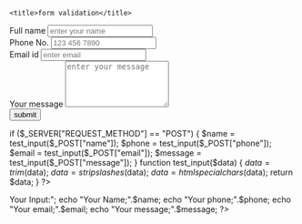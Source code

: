 <!DOCTYPE html>
<html lang="en">
<head>
    <meta charset="UTF-8">
    <meta name="viewport" content="width=device-width, initial-scale=1.0">
    <link rel="stylesheet" href="style.css">
    <link rel="stylesheet" href="fontawesome-free-6.4.2-web\css\all.css">
    <script src="fontawesome-free-6.4.2-web\css\all.css" crossorigin="anonymous"></script>
    
    <title>form validation</title>
</head>
<body>
    <div class="container">
        <form action="#" method="post">
            <i class="fas fa-paper-plane"></i>
            <div class="input-group">
                <label for="">Full name</label>
                <input name="name" type="text" placeholder="enter your name" id="contact-name" onkeyup="validateName()">
                <span id="name-error"></span>
            </div>
            <div class="input-group">
                <label for="">Phone No.</label>
                <input name="phone" type="tel" placeholder="123 456 7890" id="contact-phone" onkeyup="validatePhone()">
                <span id="phone-error"></span>
            </div>
            <div class="input-group">
                <label for="">Email id</label>
                <input name="email" type="email" placeholder="enter email" id="contact-email" onkeyup="validateEmail()">
                <span id="email-error"></span>
            </div>
            <div class="input-group">
                <label for="">Your message</label>
                <textarea name="message" rows="5" placeholder="enter your message" id="contact-message" onkeyup="validateMessage()"></textarea>
                <span id="message-error"></span>
            </div>
            <button onclick="return validateForm()" name="submit">submit</button>
            <span id="submit-error"></span>
        </form>
    </div>
    <script src="script.js"></script>
</body>
</html>
<?php
$name = "";
$phone = "";
$email = "";
$message = "" ;

if ($_SERVER["REQUEST_METHOD"] == "POST") {
  $name = test_input($_POST["name"]);
  $phone = test_input($_POST["phone"]);
  $email = test_input($_POST["email"]);
  $message = test_input($_POST["message"]); 
}
function test_input($data) {
    $data = trim($data);
    $data = stripslashes($data);
    $data = htmlspecialchars($data);
    return $data;
  }
  ?>
  <?php
echo "<h2>Your Input:</h2>";
echo "Your Name;".$name;
echo "Your phone;".$phone;
echo "Your email;".$email;
echo "Your message;".$message;
?>
